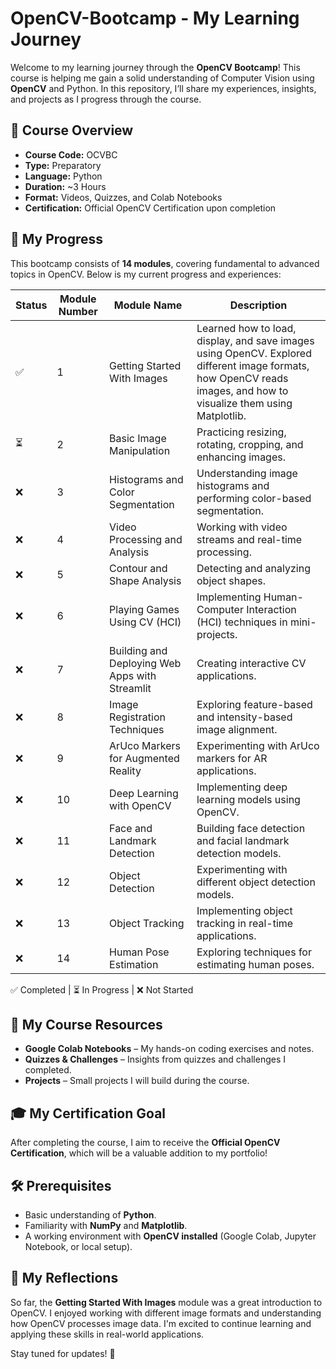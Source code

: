 # OpenCV-Bootcamp - My Learning Journey

Welcome to my learning journey through the **OpenCV Bootcamp**! This course is helping me gain a solid understanding of Computer Vision using **OpenCV** and Python. In this repository, I’ll share my experiences, insights, and projects as I progress through the course.

## 📌 Course Overview

- **Course Code:** OCVBC
- **Type:** Preparatory
- **Language:** Python
- **Duration:** ~3 Hours
- **Format:** Videos, Quizzes, and Colab Notebooks
- **Certification:** Official OpenCV Certification upon completion

## 🚀 My Progress
This bootcamp consists of **14 modules**, covering fundamental to advanced topics in OpenCV. Below is my current progress and experiences:

| Status    | Module Number | Module Name | Description |
|-----------|--------------|-------------|-------------|
| ✅ | 1 | Getting Started With Images | Learned how to load, display, and save images using OpenCV. Explored different image formats, how OpenCV reads images, and how to visualize them using Matplotlib. |
| ⏳ | 2 | Basic Image Manipulation | Practicing resizing, rotating, cropping, and enhancing images. |
| ❌ | 3 | Histograms and Color Segmentation | Understanding image histograms and performing color-based segmentation. |
| ❌ | 4 | Video Processing and Analysis | Working with video streams and real-time processing. |
| ❌ | 5 | Contour and Shape Analysis | Detecting and analyzing object shapes. |
| ❌ | 6 | Playing Games Using CV (HCI) | Implementing Human-Computer Interaction (HCI) techniques in mini-projects. |
| ❌ | 7 | Building and Deploying Web Apps with Streamlit | Creating interactive CV applications. |
| ❌ | 8 | Image Registration Techniques | Exploring feature-based and intensity-based image alignment. |
| ❌ | 9 | ArUco Markers for Augmented Reality | Experimenting with ArUco markers for AR applications. |
| ❌ | 10 | Deep Learning with OpenCV | Implementing deep learning models using OpenCV. |
| ❌ | 11 | Face and Landmark Detection | Building face detection and facial landmark detection models. |
| ❌ | 12 | Object Detection | Experimenting with different object detection models. |
| ❌ | 13 | Object Tracking | Implementing object tracking in real-time applications. |
| ❌ | 14 | Human Pose Estimation | Exploring techniques for estimating human poses. |

✅ Completed | ⏳ In Progress | ❌ Not Started

## 📂 My Course Resources
- **Google Colab Notebooks** – My hands-on coding exercises and notes.
- **Quizzes & Challenges** – Insights from quizzes and challenges I completed.
- **Projects** – Small projects I will build during the course.

## 🎓 My Certification Goal
After completing the course, I aim to receive the **Official OpenCV Certification**, which will be a valuable addition to my portfolio!

## 🛠 Prerequisites
- Basic understanding of **Python**.
- Familiarity with **NumPy** and **Matplotlib**.
- A working environment with **OpenCV installed** (Google Colab, Jupyter Notebook, or local setup).

## 🔗 My Reflections
So far, the **Getting Started With Images** module was a great introduction to OpenCV. I enjoyed working with different image formats and understanding how OpenCV processes image data. I'm excited to continue learning and applying these skills in real-world applications.

Stay tuned for updates! 🚀
